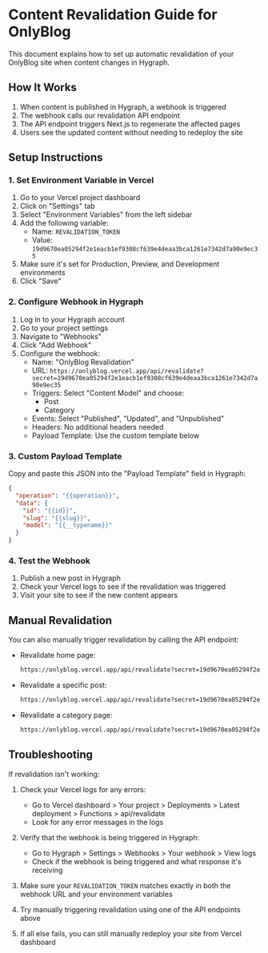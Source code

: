 # Content Revalidation Guide for OnlyBlog

This document explains how to set up automatic revalidation of your OnlyBlog site when content changes in Hygraph.

## How It Works

1. When content is published in Hygraph, a webhook is triggered
2. The webhook calls our revalidation API endpoint
3. The API endpoint triggers Next.js to regenerate the affected pages
4. Users see the updated content without needing to redeploy the site

## Setup Instructions

### 1. Set Environment Variable in Vercel

1. Go to your Vercel project dashboard
2. Click on "Settings" tab
3. Select "Environment Variables" from the left sidebar
4. Add the following variable:
   - Name: `REVALIDATION_TOKEN`
   - Value: `19d9670ea05294f2e1eacb1ef9308cf639e4deaa3bca1261e7342d7a90e9ec35`
5. Make sure it's set for Production, Preview, and Development environments
6. Click "Save"

### 2. Configure Webhook in Hygraph

1. Log in to your Hygraph account
2. Go to your project settings
3. Navigate to "Webhooks"
4. Click "Add Webhook"
5. Configure the webhook:
   - Name: "OnlyBlog Revalidation"
   - URL: `https://onlyblog.vercel.app/api/revalidate?secret=19d9670ea05294f2e1eacb1ef9308cf639e4deaa3bca1261e7342d7a90e9ec35`
   - Triggers: Select "Content Model" and choose:
     - Post
     - Category
   - Events: Select "Published", "Updated", and "Unpublished"
   - Headers: No additional headers needed
   - Payload Template: Use the custom template below

### 3. Custom Payload Template

Copy and paste this JSON into the "Payload Template" field in Hygraph:

```json
{
  "operation": "{{operation}}",
  "data": {
    "id": "{{id}}",
    "slug": "{{slug}}",
    "model": "{{__typename}}"
  }
}
```

### 4. Test the Webhook

1. Publish a new post in Hygraph
2. Check your Vercel logs to see if the revalidation was triggered
3. Visit your site to see if the new content appears

## Manual Revalidation

You can also manually trigger revalidation by calling the API endpoint:

- Revalidate home page:

  ```bash
  https://onlyblog.vercel.app/api/revalidate?secret=19d9670ea05294f2e1eacb1ef9308cf639e4deaa3bca1261e7342d7a90e9ec35
  ```

- Revalidate a specific post:

  ```bash
  https://onlyblog.vercel.app/api/revalidate?secret=19d9670ea05294f2e1eacb1ef9308cf639e4deaa3bca1261e7342d7a90e9ec35&slug=your-post-slug
  ```

- Revalidate a category page:

  ```bash
  https://onlyblog.vercel.app/api/revalidate?secret=19d9670ea05294f2e1eacb1ef9308cf639e4deaa3bca1261e7342d7a90e9ec35&category=your-category-slug
  ```

## Troubleshooting

If revalidation isn't working:

1. Check your Vercel logs for any errors:
   - Go to Vercel dashboard > Your project > Deployments > Latest deployment > Functions > api/revalidate
   - Look for any error messages in the logs

2. Verify that the webhook is being triggered in Hygraph:
   - Go to Hygraph > Settings > Webhooks > Your webhook > View logs
   - Check if the webhook is being triggered and what response it's receiving

3. Make sure your `REVALIDATION_TOKEN` matches exactly in both the webhook URL and your environment variables

4. Try manually triggering revalidation using one of the API endpoints above

5. If all else fails, you can still manually redeploy your site from Vercel dashboard
